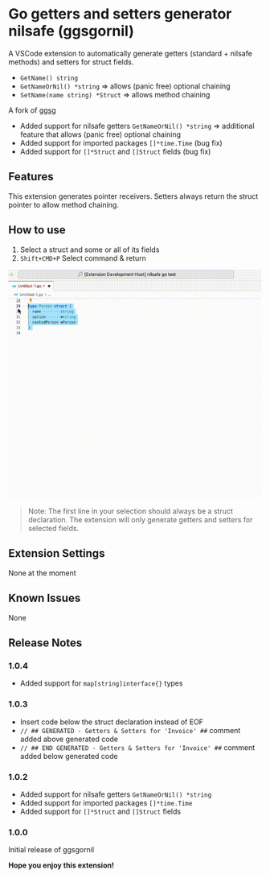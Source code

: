 # Go getters and setters generator nilsafe (ggsgornil)

A VSCode extension to automatically generate getters (standard + nilsafe methods) and setters for struct fields.
- `GetName() string`
- `GetNameOrNil() *string` => allows (panic free) optional chaining 
- `SetName(name string) *Struct` => allows method chaining

A fork of [ggsg](https://github.com/trythrow/go-getters-setters-generator)
- Added support for nilsafe getters `GetNameOrNil() *string` => additional feature that allows (panic free) optional chaining
- Added support for imported packages `[]*time.Time` (bug fix)
- Added support for `[]*Struct` and `[]Struct` fields (bug fix)

## Features

This extension generates pointer receivers. Setters always return the struct pointer to allow method chaining. 

## How to use
1. Select a struct and some or all of its fields
2. `Shift+CMD+P` Select command & return


![Usage](images/ggsgornil.gif)


> Note: The first line in your selection should always be a struct declaration. The extension will only generate getters and setters for selected fields.


## Extension Settings

None at the moment


## Known Issues

None

## Release Notes


### 1.0.4
- Added support for `map[string]interface{}` types

### 1.0.3
- Insert code below the struct declaration instead of EOF
- `// ## GENERATED - Getters & Setters for 'Invoice' ##` comment added above generated code
- `// ## END GENERATED - Getters & Setters for 'Invoice' ##` comment added below generated code

### 1.0.2
- Added support for nilsafe getters `GetNameOrNil() *string`
- Added support for imported packages `[]*time.Time`
- Added support for `[]*Struct` and `[]Struct` fields

### 1.0.0

Initial release of ggsgornil


**Hope you enjoy this extension!**
